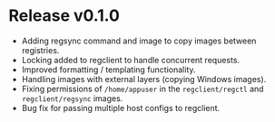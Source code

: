 # Release v0.1.0

- Adding regsync command and image to copy images between registries.
- Locking added to regclient to handle concurrent requests.
- Improved formatting / templating functionality.
- Handling images with external layers (copying Windows images).
- Fixing permissions of `/home/appuser` in the `regclient/regctl` and
  `regclient/regsync` images.
- Bug fix for passing multiple host configs to regclient.
